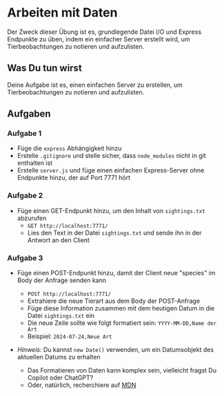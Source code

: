 # Arbeiten mit Daten

Der Zweck dieser Übung ist es, grundlegende Datei I/O und Express Endpunkte zu üben, indem ein einfacher Server erstellt wird, um Tierbeobachtungen zu notieren und aufzulisten.

## Was Du tun wirst

Deine Aufgabe ist es, einen einfachen Server zu erstellen, um Tierbeobachtungen zu notieren und aufzulisten.

## Aufgaben

### Aufgabe 1

- Füge die `express` Abhängigkeit hinzu
- Erstelle `.gitignore` und stelle sicher, dass `node_modules` nicht in git enthalten ist
- Erstelle `server.js` und füge einen einfachen Express-Server ohne Endpunkte hinzu, der auf Port 7771 hört

### Aufgabe 2

- Füge einen GET-Endpunkt hinzu, um den Inhalt von `sightings.txt` abzurufen
    - `GET http://localhost:7771/`
    - Lies den Text in der Datei `sightings.txt` und sende ihn in der Antwort an den Client

### Aufgabe 3

- Füge einen POST-Endpunkt hinzu, damit der Client neue "species" im Body der Anfrage senden kann
    - `POST http://localhost:7771/`
    - Extrahiere die neue Tierart aus dem Body der POST-Anfrage
    - Füge diese Information zusammen mit dem heutigen Datum in die Datei `sightings.txt` ein
    - Die neue Zeile sollte wie folgt formatiert sein: `YYYY-MM-DD,Name der Art`
    - Beispiel: `2024-07-24,Neue Art`

- *Hinweis:* Du kannst `new Date()` verwenden, um ein Datumsobjekt des aktuellen Datums zu erhalten
    - Das Formatieren von Daten kann komplex sein, vielleicht fragst Du Copilot oder ChatGPT?
    - Oder, natürlich, recherchiere auf [MDN](https://developer.mozilla.org/en-US/docs/Web/JavaScript/Reference/Global_Objects/Date)
